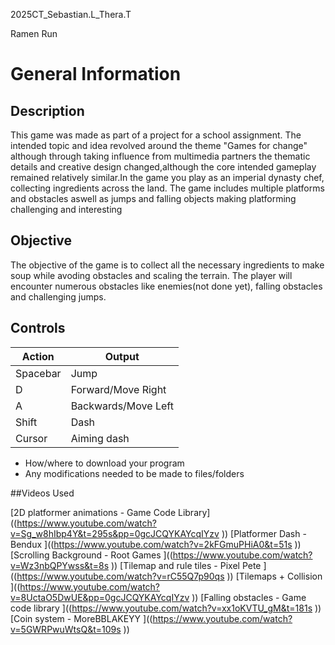 2025CT_Sebastian.L_Thera.T

Ramen Run

# General Information

## Description
This game was made as part of a project for a school assignment. The intended topic and idea revolved around the theme "Games for change" although through taking influence from multimedia partners the thematic details and creative design changed,although the core intended gameplay remained relatively similar.In the game you play as an imperial dynasty chef, collecting ingredients across the land. The game includes multiple platforms and obstacles aswell as jumps and falling objects making platforming challenging and interesting

## Objective
The objective of the game is to collect all the necessary ingredients to make soup while avoding obstacles and scaling the terrain. The player will encounter numerous obstacles like enemies(not done yet), falling obstacles and challenging jumps.

## Controls

| Action  | Output |
| ------------- | ------------- |
| Spacebar | Jump  |
| D  | Forward/Move Right |
| A | Backwards/Move Left |
| Shift | Dash  |
| Cursor | Aiming dash |
* How/where to download your program
* Any modifications needed to be made to files/folders

##Videos Used

[2D platformer animations - Game Code Library]((https://www.youtube.com/watch?v=Sg_w8hIbp4Y&t=295s&pp=0gcJCQYKAYcqIYzv
))
[Platformer Dash - Bendux
]((https://www.youtube.com/watch?v=2kFGmuPHiA0&t=51s
))
[Scrolling Background - Root Games
]((https://www.youtube.com/watch?v=Wz3nbQPYwss&t=8s
))
[Tilemap and rule tiles - Pixel Pete
]((https://www.youtube.com/watch?v=rC55Q7p90qs
))
[Tilemaps + Collision
]((https://www.youtube.com/watch?v=8UctaO5DwUE&pp=0gcJCQYKAYcqIYzv
))
[Falling obstacles - Game code library
]((https://www.youtube.com/watch?v=xx1oKVTU_gM&t=181s
))
[Coin system - MoreBBLAKEYY
]((https://www.youtube.com/watch?v=5GWRPwuWtsQ&t=109s
))
